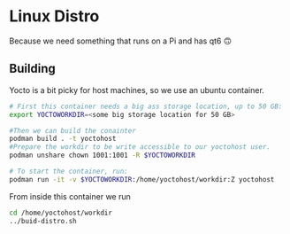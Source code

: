 # Linux Distro

Because we need something that runs on a Pi and has qt6 🙃

## Building

Yocto is a bit picky for host machines, so we use an ubuntu container.

```bash
# First this container needs a big ass storage location, up to 50 GB:
export YOCTOWORKDIR=<some big storage location for 50 GB>

#Then we can build the conainter
podman build . -t yoctohost
#Prepare the workdir to be write accessible to our yoctohost user.
podman unshare chown 1001:1001 -R $YOCTOWORKDIR

# To start the container, run:
podman run -it -v $YOCTOWORKDIR:/home/yoctohost/workdir:Z yoctohost
```

From inside this container we run

```bash
cd /home/yoctohost/workdir
../buid-distro.sh
```

